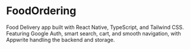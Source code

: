 # FoodOrdering

Food Delivery app built with React Native, TypeScript, and Tailwind CSS. Featuring Google Auth, smart search, cart, and smooth navigation, with Appwrite handling the backend and storage.
